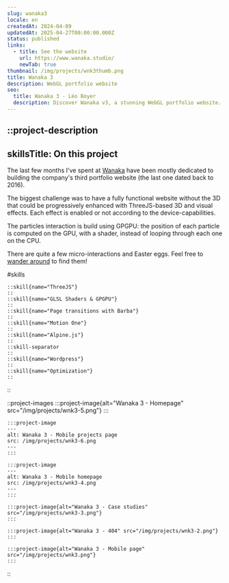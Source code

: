 ```yaml
---
slug: wanaka3
locale: en
createdAt: 2024-04-09
updatedAt: 2025-04-27T00:00:00.000Z
status: published
links:
  - title: See the website
    url: https://www.wanaka.studio/
    newTab: true
thumbnail: /img/projects/wnk3thumb.png
title: Wanaka 3
description: WebGL portfolio website
seo:
  title: Wanaka 3 - Léo Boyer
  description: Discover Wanaka v3, a stunning WebGL portfolio website.
---
```


::project-description
---
skillsTitle: On this project
---
The last few months I've spent at [Wanaka](https://www.wanaka.studio/) have been mostly dedicated to building the company's third portfolio website (the last one dated back to 2016).

The biggest challenge was to have a fully functional website without the 3D that could be progressively enhanced with ThreeJS-based 3D and visual effects. Each effect is enabled or not according to the device-capabilities.

The particles interaction is build using GPGPU: the position of each particle is computed on the GPU, with a shader, instead of looping through each one on the CPU.

There are quite a few micro-interactions and Easter eggs. Feel free to [wander around](https://www.wanaka.studio/) to find them!

#skills

    ::skill{name="ThreeJS"}
    ::
    ::skill{name="GLSL Shaders & GPGPU"}
    ::
    ::skill{name="Page transitions with Barba"}
    ::
    ::skill{name="Motion One"}
    ::
    ::skill{name="Alpine.js"}
    ::
    ::skill-separator
    ::
    ::skill{name="Wordpress"}
    ::
    ::skill{name="Optimization"}
    ::
::

::project-images
    :::project-image{alt="Wanaka 3 - Homepage" src="/img/projects/wnk3-5.png"}
    :::

    :::project-image
    ---
    alt: Wanaka 3 - Mobile projects page
    src: /img/projects/wnk3-6.png
    ---
    :::

    :::project-image
    ---
    alt: Wanaka 3 - Mobile homepage
    src: /img/projects/wnk3-4.png
    ---
    :::

    :::project-image{alt="Wanaka 3 - Case studies" src="/img/projects/wnk3-3.png"}
    :::

    :::project-image{alt="Wanaka 3 - 404" src="/img/projects/wnk3-2.png"}
    :::

    :::project-image{alt="Wanaka 3 - Mobile page" src="/img/projects/wnk3.png"}
    :::
::
